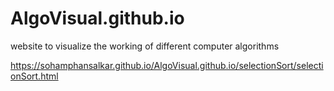 # AlgoVisual.github.io
website to visualize the working of different computer algorithms

https://sohamphansalkar.github.io/AlgoVisual.github.io/selectionSort/selectionSort.html
